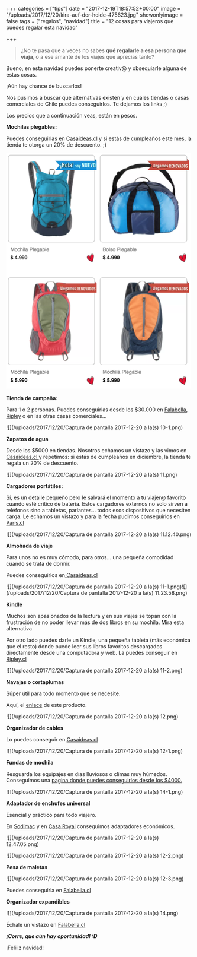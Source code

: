+++
categories = ["tips"]
date = "2017-12-19T18:57:52+00:00"
image = "/uploads/2017/12/20/kira-auf-der-heide-475623.jpg"
showonlyimage = false
tags = ["regalos", "navidad"]
title = "12 cosas para viajeros que puedes regalar esta navidad"

+++
> ¿No te pasa que a veces no sabes **qué regalarle a esa persona que viaja**, o a ese amante de los viajes que aprecias tanto?

Bueno, en esta navidad puedes ponerte creativ@ y obsequiarle alguna de estas cosas.

¡Aún hay chance de buscarlos!

Nos pusimos a buscar qué alternativas existen y en cuáles tiendas o casas comerciales de Chile puedes conseguirlos. Te dejamos los links ;)

Los precios que a continuación veas, están en pesos.

**Mochilas plegables:**

Puedes conseguirlas en [Casaideas.cl](http://www.casaideas.cl/accesorios-de-temporada/bolsos-y-mochilas) y si estás de cumpleaños este mes, la tienda te otorga un 20% de descuento. ;)

![](/uploads/2017/12/20/mochila.png)

**Tienda de campaña:**

Para 1 o 2 personas. Puedes conseguirlas desde los $30.000 en [Falabella](https://www.falabella.com/falabella-cl/search/?Ntt=carpa), [Ripley](https://simple.ripley.cl/search/carpas) o en las otras casas comerciales...

![](/uploads/2017/12/20/Captura de pantalla 2017-12-20 a la(s) 10-1.png)

**Zapatos de agua**

Desde los $5000 en tiendas. Nosotros echamos un vistazo y las vimos en [Casaideas.cl ](http://www.casaideas.cl/zapatos-de-agua-37-38-3211874000042/p) y repetimos: si estás de cumpleaños en diciembre, la tienda te regala un 20% de descuento.

![](/uploads/2017/12/20/Captura de pantalla 2017-12-20 a la(s) 11.png)

**Cargadores portátiles:**

Sí, es un detalle pequeño pero le salvará el momento a tu viajer@ favorito cuando esté critico de batería. Estos cargadores externos no solo sirven a teléfonos sino a tabletas, parlantes... todos esos dispositivos que necesiten carga.  Le echamos un vistazo y para la fecha pudimos conseguirlos en [París.cl ](https://busqueda.paris.cl/busca?q=bateria+externa&range_filter%5B2%5D=5990:10000:3%7C12990:17000:3)

![](/uploads/2017/12/20/Captura de pantalla 2017-12-20 a la(s) 11.12.40.png)

**Almohada de viaje**

Para unos no es muy cómodo, para otros... una pequeña comodidad cuando se trata de dormir.

Puedes conseguirlos en[ Casaideas.cl ](http://www.casaideas.cl/cojin-cervical-micropelotitas-3213034000039/p)

![](/uploads/2017/12/20/Captura de pantalla 2017-12-20 a la(s) 11-1.png)![](/uploads/2017/12/20/Captura de pantalla 2017-12-20 a la(s) 11.23.58.png)

**Kindle**

Muchos son apasionados de la lectura y en sus viajes se topan con la frustración de no poder llevar más de dos libros en su mochila. Mira esta alternativa

Por otro lado puedes darle un Kindle, una pequeña tableta (más económica que el resto) donde puede leer sus libros favoritos descargados directamente desde una computadora y web. La puedes conseguir en [Ripley.cl ](https://simple.ripley.cl/kindle-touch-8-generacion-4gb-wifi-color-negro-mpm00000134521#calificaciones)

![](/uploads/2017/12/20/Captura de pantalla 2017-12-20 a la(s) 11-2.png)

**Navajas o cortaplumas**

Súper útil para todo momento que se necesite.

Aquí, el [enlace](https://www.falabella.com/falabella-cl/product/5266662/Cortapluma-Tech-Tool-City-7/5266662) de este producto.

![](/uploads/2017/12/20/Captura de pantalla 2017-12-20 a la(s) 12.png)

**Organizador de cables**

Lo puedes conseguir en [Casaideas.cl](http://www.casaideas.cl/organizador-de-cables-3214524000010/p)

![](/uploads/2017/12/20/Captura de pantalla 2017-12-20 a la(s) 12-1.png)

**Fundas de mochila**

Resguarda los equipajes en días lluviosos o climas muy húmedos. Conseguimos una [pagina donde puedes conseguirlos desde los $4000. ](https://www.trekkinn.com/montana/mochilas-y-maletas-fundas-para-la-lluvia/11470/s)

![](/uploads/2017/12/20/Captura de pantalla 2017-12-20 a la(s) 14-1.png)

**Adaptador de enchufes universal**

Esencial y práctico para todo viajero.

En [Sodimac](http://www.sodimac.cl/sodimac-cl/product/2318210/Adaptador-Universal-con-Enchufe/2318210) y en [Casa Royal](https://www.casaroyal.cl/producto/adaptador-de-enchufe-universal-para-viaje/) conseguimos adaptadores económicos.

![](/uploads/2017/12/20/Captura de pantalla 2017-12-20 a la(s) 12.47.05.png)

![](/uploads/2017/12/20/Captura de pantalla 2017-12-20 a la(s) 12-2.png)

**Pesa de maletas**

![](/uploads/2017/12/20/Captura de pantalla 2017-12-20 a la(s) 12-3.png)

Puedes conseguirla en [Falabella.cl ](https://www.falabella.com/falabella-cl/product/5691132/Pesa-Manual-de-Equipaje/5691132)

**Organizador expandibles**

![](/uploads/2017/12/20/Captura de pantalla 2017-12-20 a la(s) 14.png)

Échale un vistazo en [Falabella.cl ](https://www.falabella.com/falabella-cl/product/5689780/Organizadores-Expandibles%C2%A0/5689780)

**_¡Corre, que aún hay oportunidad! :D_**

¡Feliiiz navidad! 